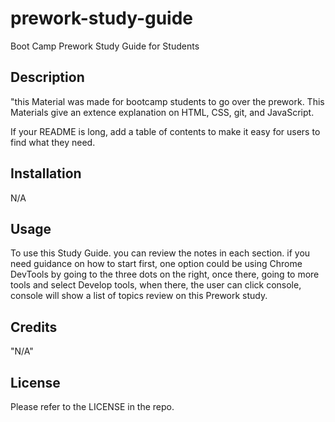 # prework-study-guide
Boot Camp Prework Study Guide for Students

## Description

"this Material was made for bootcamp students to go over the prework. This Materials give an extence explanation on HTML, CSS, git, and JavaScript. 

If your README is long, add a table of contents to make it easy for users to find what they need.

## Installation

N/A
## Usage 

To use this Study Guide. you can review the notes in each section. if you need guidance on how to start first, one option could be using Chrome DevTools by going to the three dots on the right, once there, going to more tools and select Develop tools, when there, the user can click console, console will show a list of topics review on this Prework study.

## Credits

"N/A"
## License

Please refer to the LICENSE in the repo.

